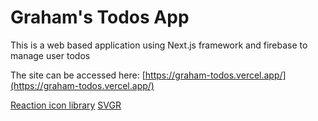 # Graham's Todos App

This is a web based application using Next.js framework and firebase to manage user todos

The site can be accessed here: [https://graham-todos.vercel.app/](https://graham-todos.vercel.app/)

[Reaction icon library](https://react-icons.github.io/react-icons/)
[SVGR](https://react-svgr.com/docs/getting-started)